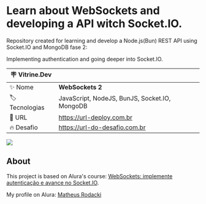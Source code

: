 # Learn about WebSockets and developing a API witch Socket.IO.

Repository created for learning and develop a Node.js(Bun) REST API using Socket.IO and MongoDB fase 2:
 
Implementing authentication and going deeper into Socket.IO.

| :placard: Vitrine.Dev |     |
| -------------  | --- |
| :sparkles: Nome        | **WebSockets 2**
| :label: Tecnologias | JavaScript, NodeJS, BunJS, Socket.IO, MongoDB
| :rocket: URL         | https://url-deploy.com.br
| :fire: Desafio     | https://url-do-desafio.com.br


<!-- Inserir imagem com a #vitrinedev ao final do link -->
![](https://i.postimg.cc/wTwTbr4h/1-f-HD1q-A0r-Cg2-Msdv-t-Ao-W3g.jpg#vitrinedev)

## About

This project is based on Alura's course: [WebSockets: implemente autenticação e avance no Socket.IO](https://cursos.alura.com.br/course/websockets-implemente-autenticacao-avance-socket-io).

My profile on Alura: [Matheus Rodacki](https://cursos.alura.com.br/user/matheus-rodacki)

